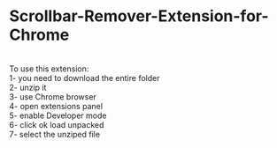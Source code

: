 # Scrollbar-Remover-Extension-for-Chrome

</br>
To use this extension: </br>
1- you need to download the entire folder </br>
2- unzip it </br>
3- use Chrome browser</br>
4- open extensions panel</br>
5- enable Developer mode</br>
6- click ok load unpacked </br>
7- select the unziped file</br>

